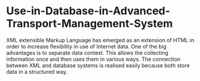 # Use-in-Database-in-Advanced-Transport-Management-System
XML extensible Markup Language has emerged as an extension of HTML in order to increase flexibility in use of Internet data. One of the big advantages is to separate data context. This allows the collecting information once and then uses them in various ways. The connection between XML and database systems is realised easily because both store data in a structured way.
